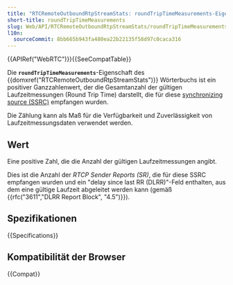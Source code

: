 ```yaml
---
title: "RTCRemoteOutboundRtpStreamStats: roundTripTimeMeasurements-Eigenschaft"
short-title: roundTripTimeMeasurements
slug: Web/API/RTCRemoteOutboundRtpStreamStats/roundTripTimeMeasurements
l10n:
  sourceCommit: 8bb665b943fa480ea22b22135f58d97c0caca316
---
```


{{APIRef("WebRTC")}}{{SeeCompatTable}}

Die **`roundTripTimeMeasurements`**-Eigenschaft des {{domxref("RTCRemoteOutboundRtpStreamStats")}} Wörterbuchs ist ein positiver Ganzzahlenwert, der die Gesamtanzahl der gültigen Laufzeitmessungen (Round Trip Time) darstellt, die für diese [synchronizing source (SSRC)](/de/docs/Web/API/RTCRemoteOutboundRtpStreamStats/ssrc) empfangen wurden.

Die Zählung kann als Maß für die Verfügbarkeit und Zuverlässigkeit von Laufzeitmessungsdaten verwendet werden.

## Wert

Eine positive Zahl, die die Anzahl der gültigen Laufzeitmessungen angibt.

Dies ist die Anzahl der _RTCP Sender Reports (SR)_, die für diese SSRC empfangen wurden und ein "delay since last RR (DLRR)"-Feld enthalten, aus dem eine gültige Laufzeit abgeleitet werden kann (gemäß {{rfc("3611","DLRR Report Block", "4.5")}}).

## Spezifikationen

{{Specifications}}

## Kompatibilität der Browser

{{Compat}}
